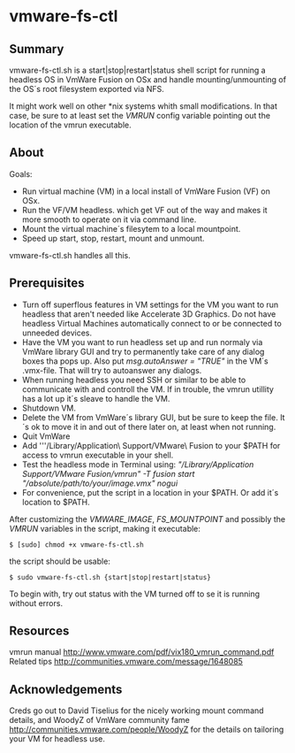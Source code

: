 vmware-fs-ctl
=============

Summary
-------
vmware-fs-ctl.sh is a start|stop|restart|status shell script for running a headless OS in VmWare Fusion on OSx and handle  mounting/unmounting of the OS´s root filesystem exported via NFS.

It might work well on other \*nix systems whith small modifications. In that case, be sure to at least set the *VMRUN* config variable pointing out the location of the vmrun executable.

About
-----
Goals:
* Run virtual machine (VM) in a local install of VmWare Fusion (VF) on OSx.
* Run the VF/VM headless. which get VF out of the way and makes it more smooth to operate on it via command line.
* Mount the virtual machine´s filesytem to a local mountpoint.
* Speed up start, stop, restart, mount and unmount.

vmware-fs-ctl.sh handles all this.


Prerequisites
-------------
* Turn off superflous features in VM settings for the VM you want to run headless that aren't needed like Accelerate 3D Graphics. Do not have headless Virtual Machines automatically connect to or be connected to unneeded devices.
* Have the VM you want to run headless set up and run normaly via VmWare library GUI and try to permanently take care of any dialog boxes tha pops up. Also put *msg.autoAnswer = "TRUE"* in the VM´s .vmx-file. That will try to autoanswer any dialogs.
* When running headless you need SSH or similar to be able to communicate with and controll the VM. If in trouble, the vmrun utillity has a lot up it´s sleave to handle the VM.
* Shutdown VM.
* Delete the VM from VmWare´s library GUI, but be sure to keep the file. It´s ok to move it in and out of there later on, at least when not running.
* Quit VmWare
* Add '''/Library/Application\ Support/VMware\ Fusion to your $PATH for access to vmrun executable in your shell.
* Test the headless mode in Terminal using: *"/Library/Application Support/VMware Fusion/vmrun" -T fusion start "/absolute/path/to/your/image.vmx" nogui*
* For convenience, put the script in a location in your $PATH. Or add it´s location to $PATH.

After customizing the *VMWARE_IMAGE*, *FS_MOUNTPOINT* and possibly the *VMRUN* variables in the script, making it executable:

`$ [sudo] chmod +x vmware-fs-ctl.sh`

the script should be usable:

`$ sudo vmware-fs-ctl.sh {start|stop|restart|status}`

To begin with, try out status with the VM turned off to se it is running without errors.



Resources
---------
vmrun manual http://www.vmware.com/pdf/vix180_vmrun_command.pdf
Related tips http://communities.vmware.com/message/1648085

Acknowledgements
----------------
Creds go out to David Tiselius for the nicely working mount command details, and WoodyZ of VmWare community fame http://communities.vmware.com/people/WoodyZ for the details on tailoring your VM for headless use.